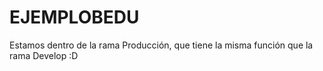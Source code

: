 # EJEMPLOBEDU
Estamos dentro de la rama Producción, que tiene la misma función que la rama Develop :D 